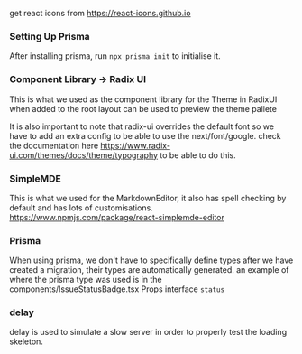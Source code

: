 get react icons from https://react-icons.github.io

### Setting Up Prisma

After installing prisma, run `npx prisma init` to initialise it.

### Component Library -> Radix UI

This is what we used as the component library for the Theme
<ThemePanel /> in RadixUI when added to the root layout can be used to preview the theme pallete

It is also important to note that radix-ui overrides the default font so we have to add an extra config to be able to use the next/font/google. check the documentation here https://www.radix-ui.com/themes/docs/theme/typography to be able to do this.

### SimpleMDE

This is what we used for the MarkdownEditor, it also has spell checking by default and has lots of customisations. https://www.npmjs.com/package/react-simplemde-editor

### Prisma

When using prisma, we don't have to specifically define types after we have created a migration, their types are automatically generated. an example of where the prisma type was used is in the components/IssueStatusBadge.tsx Props interface `status`

### delay

delay is used to simulate a slow server in order to properly test the loading skeleton.
